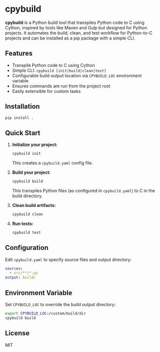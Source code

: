 # cpybuild

**cpybuild** is a Python build tool that transpiles Python code to C using Cython, inspired by tools like Maven and Gulp but designed for Python projects. It automates the build, clean, and test workflow for Python-to-C projects and can be installed as a pip package with a simple CLI.

## Features
- Transpile Python code to C using Cython
- Simple CLI: `cpybuild [init|build|clean|test]`
- Configurable build output location via `CPYBUILD_LOC` environment variable
- Ensures commands are run from the project root
- Easily extensible for custom tasks

## Installation

```sh
pip install .
```

## Quick Start

1. **Initialize your project:**
	```sh
	cpybuild init
	```
	This creates a `cpybuild.yaml` config file.

2. **Build your project:**
	```sh
	cpybuild build
	```
	This transpiles Python files (as configured in `cpybuild.yaml`) to C in the build directory.

3. **Clean build artifacts:**
	```sh
	cpybuild clean
	```

4. **Run tests:**
	```sh
	cpybuild test
	```

## Configuration

Edit `cpybuild.yaml` to specify source files and output directory:

```yaml
sources:
  - src/**/*.py
output: build/
```

## Environment Variable

Set `CPYBUILD_LOC` to override the build output directory:

```sh
export CPYBUILD_LOC=/custom/build/dir
cpybuild build
```

## License

MIT
